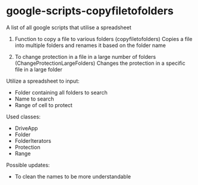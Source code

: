 # google-scripts-copyfiletofolders
A list of all google scripts that utilise a spreadsheet

1) Function to copy a file to various folders (copyfiletofolders)
Copies a file into multiple folders and renames it based on the folder name
  
2) To change protection in a file in a large number of folders (ChangeProtectionLargeFolders)
Changes the protection in a specific file in a large folder

Utilize a spreadsheet to input:
- Folder containing all folders to search
- Name to search
- Range of cell to protect

Used classes:
- DriveApp
- Folder
- FolderIterators
- Protection
- Range

Possible updates:
- To clean the names to be more understandable

